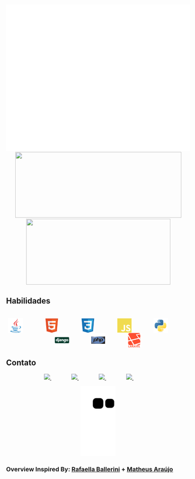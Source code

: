 <div align="center">
	<br>
    	<a>
		<img 
			src="header.svg" 
			width="960" 
			height="400"
		>
	</a>
  	<br>
</div>

<div align="center">
	<a href="https://beacons.ai/galdino01"></a>
    	<img
	     width="455" 
	     height="180" 
	     src="https://github-readme-stats.vercel.app/api?username=galdino01&show_icons=true&theme=dark&hide_border=1&include_all_commits=true&count_private=true"
	/>
    	<img
	     width="395" 
	     height="180" 
	     src="https://github-readme-stats.vercel.app/api/top-langs/?username=galdino01&hide_border=1&layout=compact&langs_count=6&theme=dark"
	/>
</div>

## Habilidades
<div style="display: inline_block" align="center"><br>
  <img 
       align="center" 
       alt="Galdino-JAVA" 
       height="40" 
       width="40" 
       src="https://raw.githubusercontent.com/devicons/devicon/master/icons/java/java-original.svg"
  >
&nbsp;&nbsp;&nbsp;&nbsp;&nbsp;&nbsp;&nbsp;&nbsp;&nbsp;&nbsp;&nbsp;&nbsp;&nbsp;
  <img 
       align="center" 
       alt="Galdino-HTML" 
       height="40" 
       width="40" 
       src="https://raw.githubusercontent.com/devicons/devicon/master/icons/html5/html5-original.svg"
  >
&nbsp;&nbsp;&nbsp;&nbsp;&nbsp;&nbsp;&nbsp;&nbsp;&nbsp;&nbsp;&nbsp;&nbsp;&nbsp;
  <img 
       align="center" 
       alt="Galdino-CSS" 
       height="40" 
       width="40"
       src="https://raw.githubusercontent.com/devicons/devicon/master/icons/css3/css3-original.svg"
  >
&nbsp;&nbsp;&nbsp;&nbsp;&nbsp;&nbsp;&nbsp;&nbsp;&nbsp;&nbsp;&nbsp;&nbsp;&nbsp;
  <img 
       align="center" 
       alt="Galdino-JS" 
       height="40" 
       width="40" 
       src="https://raw.githubusercontent.com/devicons/devicon/master/icons/javascript/javascript-plain.svg"
  >
&nbsp;&nbsp;&nbsp;&nbsp;&nbsp;&nbsp;&nbsp;&nbsp;&nbsp;&nbsp;&nbsp;&nbsp;&nbsp;
  <img 
       align="center" 
       alt="Galdino-PYTHON" 
       height="40"
       width="40" 
       src="https://raw.githubusercontent.com/devicons/devicon/master/icons/python/python-original.svg"
  >
&nbsp;&nbsp;&nbsp;&nbsp;&nbsp;&nbsp;&nbsp;&nbsp;&nbsp;&nbsp;&nbsp;&nbsp;&nbsp;
  <img 
       align="center" 
       alt="Galdino-DJANGO" 
       height="40"
       width="40" 
       src="https://raw.githubusercontent.com/devicons/devicon/master/icons/django/django-original.svg"
  >
&nbsp;&nbsp;&nbsp;&nbsp;&nbsp;&nbsp;&nbsp;&nbsp;&nbsp;&nbsp;&nbsp;&nbsp;&nbsp;
  <img 
       align="center"
       alt="Galdino-PHP" 
       height="40" 
       width="40" 
       src="https://raw.githubusercontent.com/devicons/devicon/master/icons/php/php-original.svg"
  >
&nbsp;&nbsp;&nbsp;&nbsp;&nbsp;&nbsp;&nbsp;&nbsp;&nbsp;&nbsp;&nbsp;&nbsp;&nbsp;
  <img 
       align="center" 
       alt="Galdino-LARAVEL" 
       height="40" 
       width="40" 
       src="https://raw.githubusercontent.com/devicons/devicon/master/icons/laravel/laravel-plain-wordmark.svg"
  >
</div>

## Contato
<div align="center"> 
  	<a href="https://www.linkedin.com/in/galdino-01" target="_blank">
		<img src="https://img.shields.io/badge/-LinkedIn-%230077B5?style=for-the-badge&logo=linkedin&logoColor=white" target="_blank">
	</a>
&nbsp;&nbsp;&nbsp;&nbsp;&nbsp;&nbsp;&nbsp;&nbsp;&nbsp;&nbsp;&nbsp;&nbsp;&nbsp;
  	<a href="https://instagram.com/this.galdino" target="_blank">
		<img src="https://img.shields.io/badge/-Instagram-%23E4405F?style=for-the-badge&logo=instagram&logoColor=white" target="_blank">
	</a>
&nbsp;&nbsp;&nbsp;&nbsp;&nbsp;&nbsp;&nbsp;&nbsp;&nbsp;&nbsp;&nbsp;&nbsp;&nbsp;
  	<a href = "https://twitter.com/this_galdino">
		<img src="https://img.shields.io/badge/Twitter-1DA1F2?style=for-the-badge&logo=twitter&logoColor=white" target="_blank">
	</a>
&nbsp;&nbsp;&nbsp;&nbsp;&nbsp;&nbsp;&nbsp;&nbsp;&nbsp;&nbsp;&nbsp;&nbsp;&nbsp;
  	<a href = "mailto:contato.ogaldino@hotmail.com">
		<img src="https://img.shields.io/badge/Microsoft_Outlook-0078D4?style=for-the-badge&logo=microsoft-outlook&logoColor=white" target="_blank">
	</a>
&nbsp;&nbsp;&nbsp;&nbsp;&nbsp;&nbsp;&nbsp;&nbsp;&nbsp;&nbsp;&nbsp;&nbsp;&nbsp;
	
  ![Snake animation](https://github.com/galdino01/galdino01/blob/output/github-contribution-grid-snake.svg)
	
</div>
	
<div>
  	<h3>Overview Inspired By: 
		<a href="https://github.com/rafaballerini">Rafaella Ballerini</a>
		+
	  	<a href="https://github.com/teteusAraujo">Matheus Araújo</a>
	</h3>
</div>
